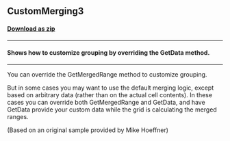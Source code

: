 ## CustomMerging3
#### [Download as zip](https://grapecity.github.io/DownGit/#/home?url=https://github.com/GrapeCity/ComponentOne-WinForms-Samples/tree/master/NetFramework\FlexGrid\VB\CustomMerge3)
____
#### Shows how to customize grouping by overriding the GetData method.
____
You can override the GetMergedRange method to customize grouping. 

But in some cases you may want to use the default merging logic, except based on arbitrary data (rather than on the actual cell contents). In these cases you can override both GetMergedRange and GetData, and have GetData provide your custom data while the grid is calculating the merged ranges. 

(Based on an original sample provided by Mike Hoeffner) 